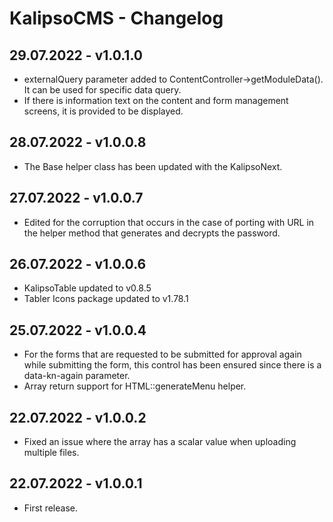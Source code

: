 # KalipsoCMS - Changelog

## 29.07.2022 - **v1.0.1.0**
- externalQuery parameter added to ContentController->getModuleData(). It can be used for specific data query.
- If there is information text on the content and form management screens, it is provided to be displayed.

## 28.07.2022 - **v1.0.0.8**
- The Base helper class has been updated with the KalipsoNext.

## 27.07.2022 - **v1.0.0.7**
- Edited for the corruption that occurs in the case of porting with URL in the helper method that generates and decrypts the password.

## 26.07.2022 - **v1.0.0.6**
- KalipsoTable updated to v0.8.5
- Tabler Icons package updated to v1.78.1

## 25.07.2022 - **v1.0.0.4**
- For the forms that are requested to be submitted for approval again while submitting the form, this control has been ensured since there is a data-kn-again parameter.
- Array return support for HTML::generateMenu helper.

## 22.07.2022 - **v1.0.0.2**
- Fixed an issue where the array has a scalar value when uploading multiple files.

## 22.07.2022 - **v1.0.0.1**
- First release.